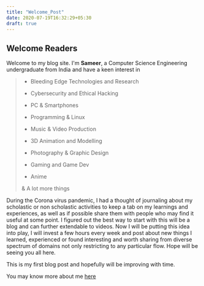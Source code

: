 ```yaml
---
title: "Welcome_Post"
date: 2020-07-19T16:32:29+05:30
draft: true
---
```


## Welcome Readers

Welcome to my blog site. I'm **Sameer**, a Computer Science Engineering undergraduate from India and have a keen interest in 

>- Bleeding Edge Technologies and Research
>
>- Cybersecurity and Ethical Hacking
>
>- PC & Smartphones
>
>- Programming & Linux
>
>- Music & Video Production
>
>- 3D Animation and Modelling
>
>- Photography & Graphic Design
>
>- Gaming and Game Dev
>
>- Anime
>
>  & A lot more things

During the Corona virus pandemic, I had a thought of journaling about my scholastic or non scholastic activities  to keep a tab on my learnings and experiences, as well as if possible share them with people who may find it useful at some point. I figured out the best way to start with this will be a blog and can further extendable to videos. Now I will be putting this idea into play, I will invest a few hours every week and post about new things I learned, experienced or found interesting and worth sharing from diverse spectrum of domains not only restricting to any particular flow. Hope will be seeing you all here.

This is my first blog post and hopefully will be improving with time.

You may know more about me [here](https://sameer-jha.github.io/about.html) 